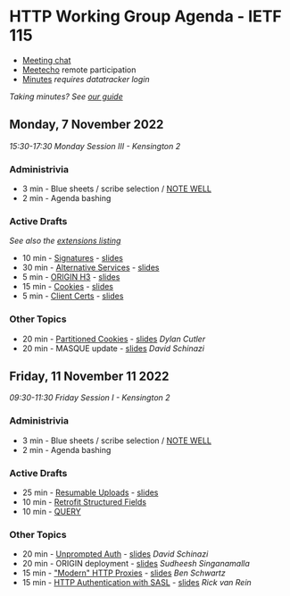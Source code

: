 # HTTP Working Group Agenda - IETF 115

* [Meeting chat]()
* [Meetecho](http://www.meetecho.com/ietf115/httpbis) remote participation
* [Minutes](https://notes.ietf.org/notes-httpbis-115) _requires datatracker login_

*Taking minutes? See [our guide](https://github.com/httpwg/wiki/wiki/TakingMinutes)*



## Monday, 7 November 2022

_15:30-17:30 Monday Session III - Kensington 2_

### Administrivia

*  3 min - Blue sheets / scribe selection / [NOTE WELL](https://www.ietf.org/about/note-well/)
*  2 min - Agenda bashing

### Active Drafts

_See also the [extensions listing](https://httpwg.org/http-extensions/)_

* 10 min - [Signatures](https://datatracker.ietf.org/doc/draft-ietf-httpbis-message-signatures) - [slides](signatures.pdf)
* 30 min - [Alternative Services](https://datatracker.ietf.org/doc/draft-ietf-httpbis-rfc7838bis) - [slides](alt-svc.pdf)
* 5 min - [ORIGIN H3](https://datatracker.ietf.org/doc/draft-ietf-httpbis-origin-h3) - [slides](origin.pdf)
* 15 min - [Cookies](https://datatracker.ietf.org/doc/draft-ietf-httpbis-rfc6265bis) - [slides](cookies.pdf)
* 5 min - [Client Certs](https://datatracker.ietf.org/doc/draft-ietf-httpbis-client-cert-field) - [slides](client-cert.pdf)


### Other Topics

* 20 min - [Partitioned Cookies](https://datatracker.ietf.org/doc/draft-cutler-httpbis-partitioned-cookies/) - [slides](partitioned-cookies.pdf) _Dylan Cutler_
* 20 min - MASQUE update - [slides](masque.pdf) _David Schinazi_


## Friday, 11 November 11 2022

_09:30-11:30 Friday Session I - Kensington 2_

### Administrivia

*  3 min - Blue sheets / scribe selection / [NOTE WELL](https://www.ietf.org/about/note-well/)
*  2 min - Agenda bashing


### Active Drafts

* 25 min - [Resumable Uploads](https://datatracker.ietf.org/doc/draft-ietf-httpbis-resumable-upload) - [slides](resumable-upload.pdf)
* 10 min - [Retrofit Structured Fields](https://datatracker.ietf.org/doc/draft-ietf-httpbis-retrofit)
* 10 min - [QUERY](https://datatracker.ietf.org/doc/draft-ietf-httpbis-safe-method-w-body)


### Other Topics

* 20 min - [Unprompted Auth](https://datatracker.ietf.org/doc/draft-schinazi-httpbis-unprompted-auth/)  - [slides](unprompted-auth.pdf) _David Schinazi_
* 20 min - ORIGIN deployment - [slides](origin-coalescing.pdf) _Sudheesh Singanamalla_
* 15 min - ["Modern" HTTP Proxies](https://datatracker.ietf.org/doc/draft-schwartz-modern-http-proxies/) - [slides](modernizing-http-forward-proxies.pdf) _Ben Schwartz_
* 15 min - [HTTP Authentication with SASL](https://datatracker.ietf.org/doc/draft-vanrein-httpauth-sasl/) - [slides](httpauth-sasl.pdf) _Rick van Rein_
